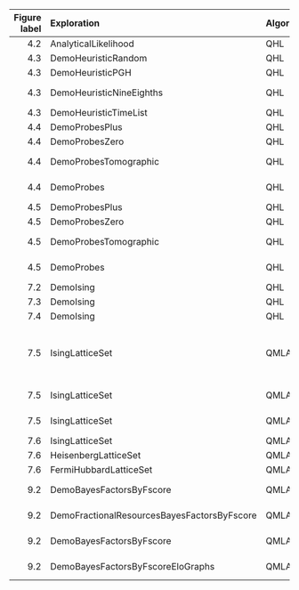|   Figure label | Exploration                                 | Algorithm   |   Experiments |   Particles | Comment                                     | Data folder   | Plot method                           |   Plot level | Folder                                          |
|---------------:|:--------------------------------------------|:------------|--------------:|------------:|:--------------------------------------------|:--------------|:--------------------------------------|-------------:|:------------------------------------------------|
|            4.2 | AnalyticalLikelihood                        | QHL         |           500 |        2000 |                                             | Nov_16/14_28  | _plot_learning_summary                |            4 | single\_instance\_plots/model\_training         |
|            4.3 | DemoHeuristicRandom                         | QHL         |          1000 |        3000 | Random                                      | Nov_27/19_47  | _plot_heuristic_attributes            |            4 | single\_instance\_plots/qmla\_1/model\_training |
|            4.3 | DemoHeuristicPGH                            | QHL         |          1000 |        3000 | PGH                                         | Nov_27/19_39  | _plot_heuristic_attributes            |            4 | single\_instance\_plots/qmla\_1/model\_training |
|            4.3 | DemoHeuristicNineEighths                    | QHL         |          1000 |        3000 | (9/8)^k heuristic                           | Nov_27/19_40  | _plot_heuristic_attributes            |            4 | single\_instance\_plots/qmla\_1/model\_training |
|            4.3 | DemoHeuristicTimeList                       | QHL         |          1000 |        3000 | Time list                                   | Nov_27/19_42  | _plot_heuristic_attributes            |            4 | single\_instance\_plots/qmla\_1/model\_training |
|            4.4 | DemoProbesPlus                              | QHL         |          1000 |        3000 | |+> probe                                   | Nov_27/14_43  | _plot_heuristic_attributes            |            4 | single\_instance\_plots/qmla\_1                 |
|            4.4 | DemoProbesZero                              | QHL         |          1000 |        3000 | |0> probe                                   | Nov_27/14_45  | _plot_heuristic_attributes            |            4 | single\_instance\_plots/qmla\_1/                |
|            4.4 | DemoProbesTomographic                       | QHL         |          1000 |        3000 | tomographic probes                          | Nov_27/14_46  | _plot_heuristic_attributes            |            4 | single\_instance\_plots/qmla\_1/model\_training |
|            4.4 | DemoProbes                                  | QHL         |          1000 |        3000 | random probes                               | Nov_27/14_47  | _plot_heuristic_attributes            |            4 | single\_instance\_plots/qmla\_1/model\_training |
|            4.5 | DemoProbesPlus                              | QHL         |          1000 |        3000 | |+> probe                                   | Nov_27/14_43  | _plot_heuristic_attributes            |            4 | single\_instance\_plots/model\_training         |
|            4.5 | DemoProbesZero                              | QHL         |          1000 |        3000 | |0> probe                                   | Nov_27/14_45  | _plot_heuristic_attributes            |            4 | single\_instance\_plots/model\_training         |
|            4.5 | DemoProbesTomographic                       | QHL         |          1000 |        3000 | tomographic probes                          | Nov_27/14_46  | _plot_heuristic_attributes            |            4 | single\_instance\_plots/model\_training         |
|            4.5 | DemoProbes                                  | QHL         |          1000 |        3000 | random probes                               | Nov_27/14_47  | _plot_heuristic_attributes            |            4 | single\_instance\_plots/model\_training         |
|            7.2 | DemoIsing                                   | QHL         |           500 |        5000 |                                             | Nov_18/13_56  | _plot_learning_summary                |            6 | single\_instance\_plots                         |
|            7.3 | DemoIsing                                   | QHL         |          1000 |        5000 |                                             | Nov_18/13_56  | _plot_learning_summary                |            6 | single\_instance\_plots                         |
|            7.4 | DemoIsing                                   | QHL         |          1000 |        5000 |                                             | Nov_18/13_56  | _plot_dynamics                        |            6 | single\_instance\_plots                         |
|            7.5 | IsingLatticeSet                             | QMLA        |          1000 |        4000 | Overall figure combines default plots below | Nov_19/12_04  | N/A                                   |            1 | single\_instance\_plots                         |
|            7.5 | IsingLatticeSet                             | QMLA        |          1000 |        4000 | Subfigures (c),(d)                          | Nov_19/12_04  | _plot_dynamics_all_models_on_branches |            2 | single\_instance\_plots/qmla\_1/branches        |
|            7.5 | IsingLatticeSet                             | QMLA        |          1000 |        4000 | Subfigure (e)                               | Nov_19/12_04  | _plot_bayes_factors                   |            3 | single\_instance\_plots/qmla\_1/                |
|            7.6 | IsingLatticeSet                             | QMLA        |          1000 |        4000 | Ising                                       | Sep_30/22_40  | plot_scores                           |            1 | performance                                     |
|            7.6 | HeisenbergLatticeSet                        | QMLA        |          1000 |        4000 | Heisenberg                                  | Oct_22/20_45  | plot_scores                           |            1 | performance                                     |
|            7.6 | FermiHubbardLatticeSet                      | QMLA        |          1000 |        4000 | Hubbard                                     | Oct_02/00_09  | plot_scores                           |            1 | performance                                     |
|            9.2 | DemoBayesFactorsByFscore                    | QMLA        |           500 |        2500 | Subfigure (a)                               | Dec_09/12_29  | N/A                                   |            1 | single\_instance\_plots                         |
|            9.2 | DemoFractionalResourcesBayesFactorsByFscore | QMLA        |           500 |        2500 | Subfigure (b)                               | Dec_09/12_31  | N/A                                   |            1 | single\_instance\_plots                         |
|            9.2 | DemoBayesFactorsByFscore                    | QMLA        |          1000 |        5000 | Subfigure (c)                               | Dec_09/12_33  | N/A                                   |            1 | single\_instance\_plots                         |
|            9.2 | DemoBayesFactorsByFscoreEloGraphs           | QMLA        |           500 |        2500 | Subfigure (d)                               | Dec_09/12_32  | N/A                                   |            1 | single\_instance\_plots                         |